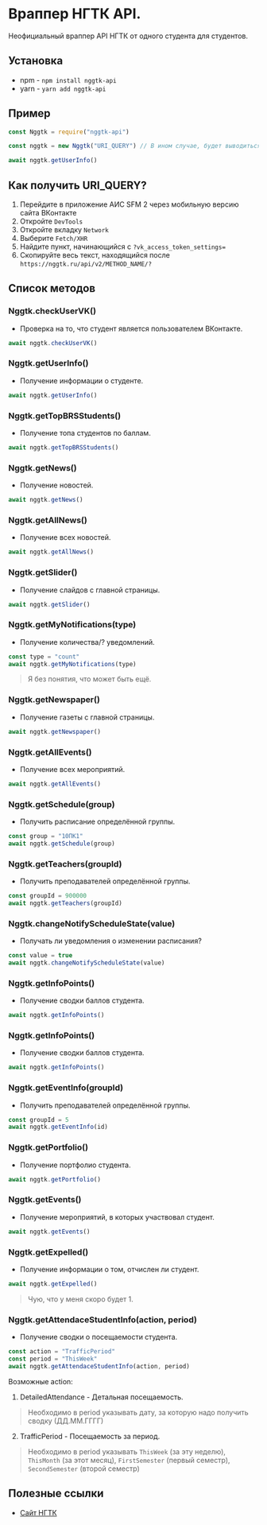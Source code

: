 # Враппер НГТК API.
Неофициальный враппер API НГТК от одного студента для студентов.

## Установка
* npm - `npm install nggtk-api`
* yarn - `yarn add nggtk-api`

## Пример
```js
const Nggtk = require("nggtk-api")

const nggtk = new Nggtk("URI_QUERY") // В ином случае, будет выводиться ошибка "Sender's signature is not correct".

await nggtk.getUserInfo()
```

## Как получить URI_QUERY?
1. Перейдите в приложение АИС SFM 2 через мобильную версию сайта ВКонтакте
2. Откройте `DevTools`
3. Откройте вкладку `Network`
4. Выберите `Fetch/XHR`
5. Найдите пункт, начинающийся с `?vk_access_token_settings=`
6. Скопируйте весь текст, находящийся после `https://nggtk.ru/api/v2/METHOD_NAME/?`

## Список методов
### Nggtk.checkUserVK()
* Проверка на то, что студент является пользователем ВКонтакте.
```js
await nggtk.checkUserVK()
```

### Nggtk.getUserInfo()
* Получение информации о студенте.
```js
await nggtk.getUserInfo()
```

### Nggtk.getTopBRSStudents()
* Получение топа студентов по баллам.
```js
await nggtk.getTopBRSStudents()
```

### Nggtk.getNews()
* Получение новостей.
```js
await nggtk.getNews()
```

### Nggtk.getAllNews()
* Получение всех новостей.
```js
await nggtk.getAllNews()
```

### Nggtk.getSlider()
* Получение слайдов с главной страницы.
```js
await nggtk.getSlider()
```

### Nggtk.getMyNotifications(type)
* Получение количества/? уведомлений.
```js
const type = "count"
await nggtk.getMyNotifications(type)
```
> Я без понятия, что может быть ещё.

### Nggtk.getNewspaper()
* Получение газеты с главной страницы.
```js
await nggtk.getNewspaper()
```

### Nggtk.getAllEvents()
* Получение всех мероприятий.
```js
await nggtk.getAllEvents()
```

### Nggtk.getSchedule(group)
* Получить расписание определённой группы.
```js
const group = "10ПК1"
await nggtk.getSchedule(group)
```

### Nggtk.getTeachers(groupId)
* Получить преподавателей определённой группы.
```js
const groupId = 900000
await nggtk.getTeachers(groupId)
```

### Nggtk.changeNotifyScheduleState(value)
* Получать ли уведомления о изменении расписания?
```js
const value = true
await nggtk.changeNotifyScheduleState(value)
```

### Nggtk.getInfoPoints()
* Получение сводки баллов студента.
```js
await nggtk.getInfoPoints()
```

### Nggtk.getInfoPoints()
* Получение сводки баллов студента.
```js
await nggtk.getInfoPoints()
```

### Nggtk.getEventInfo(groupId)
* Получить преподавателей определённой группы.
```js
const groupId = 5
await nggtk.getEventInfo(id)
```

### Nggtk.getPortfolio()
* Получение портфолио студента.
```js
await nggtk.getPortfolio()
```

### Nggtk.getEvents()
* Получение мероприятий, в которых участвовал студент.
```js
await nggtk.getEvents()
```

### Nggtk.getExpelled()
* Получение информации о том, отчислен ли студент.
```js
await nggtk.getExpelled()
```
> Чую, что у меня скоро будет 1.

### Nggtk.getAttendaceStudentInfo(action, period)
* Получение сводки о посещаемости студента.
```js
const action = "TrafficPeriod"
const period = "ThisWeek"
await nggtk.getAttendaceStudentInfo(action, period)
```
Возможные action: 
1. DetailedAttendance - Детальная посещаемость.
> Необходимо в period указывать дату, за которую надо получить сводку (ДД.ММ.ГГГГ)

2. TrafficPeriod - Посещаемость за период.
> Необходимо в period указывать `ThisWeek` (за эту неделю), `ThisMonth` (за этот месяц), `FirstSemester` (первый семестр), `SecondSemester` (второй семестр)

## Полезные ссылки
* [Сайт НГТК](https://nggtk.ru/)